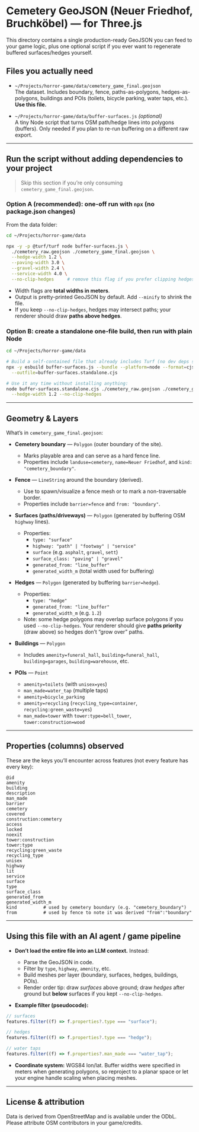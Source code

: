 # Cemetery GeoJSON (Neuer Friedhof, Bruchköbel) — for Three.js

This directory contains a single production-ready GeoJSON you can feed to your game logic, plus one optional script if you ever want to regenerate buffered surfaces/hedges yourself.

## Files you actually need

- `~/Projects/horror-game/data/cemetery_game_final.geojson`  
  The dataset. Includes boundary, fence, paths-as-polygons, hedges-as-polygons, buildings and POIs (toilets, bicycle parking, water taps, etc.). **Use this file.**

- `~/Projects/horror-game/data/buffer-surfaces.js` _(optional)_  
  A tiny Node script that turns OSM path/hedge lines into polygons (buffers). Only needed if you plan to re-run buffering on a different raw export.

---

## Run the script without adding dependencies to your project

> Skip this section if you’re only consuming `cemetery_game_final.geojson`.

### Option A (recommended): one-off run with `npx` (no package.json changes)

From the data folder:

```bash
cd ~/Projects/horror-game/data

npx -y -p @turf/turf node buffer-surfaces.js \
  ./cemetery_raw.geojson ./cemetery_game_final.geojson \
  --hedge-width 1.2 \
  --paving-width 3.0 \
  --gravel-width 2.4 \
  --service-width 4.0 \
  --no-clip-hedges     # remove this flag if you prefer clipping hedges to paths
```

- Width flags are **total widths in meters**.
- Output is pretty-printed GeoJSON by default. Add `--minify` to shrink the file.
- If you keep `--no-clip-hedges`, hedges may intersect paths; your renderer should draw **paths above hedges**.

### Option B: create a standalone one-file build, then run with plain Node

```bash
cd ~/Projects/horror-game/data

# Build a self-contained file that already includes Turf (no dev deps saved)
npx -y esbuild buffer-surfaces.js --bundle --platform=node --format=cjs \
  --outfile=buffer-surfaces.standalone.cjs

# Use it any time without installing anything:
node buffer-surfaces.standalone.cjs ./cemetery_raw.geojson ./cemetery_game_final.geojson \
  --hedge-width 1.2 --no-clip-hedges
```

---

## Geometry & Layers

What’s in `cemetery_game_final.geojson`:

- **Cemetery boundary** — `Polygon` (outer boundary of the site).

  - Marks playable area and can serve as a hard fence line.
  - Properties include `landuse=cemetery`, `name=Neuer Friedhof`, and `kind: "cemetery_boundary"`.

- **Fence** — `LineString` around the boundary (derived).

  - Use to spawn/visualize a fence mesh or to mark a non-traversable border.
  - Properties include `barrier=fence` and `from: "boundary"`.

- **Surfaces (paths/driveways)** — `Polygon` (generated by buffering OSM `highway` lines).

  - Properties:
    - `type: "surface"`
    - `highway: "path" | "footway" | "service"`
    - `surface` (e.g. `asphalt`, `gravel`, `sett`)
    - `surface_class: "paving" | "gravel"`
    - `generated_from: "line_buffer"`
    - `generated_width_m` (total width used for buffering)

- **Hedges** — `Polygon` (generated by buffering `barrier=hedge`).

  - Properties:
    - `type: "hedge"`
    - `generated_from: "line_buffer"`
    - `generated_width_m` (e.g. `1.2`)
  - Note: some hedge polygons may overlap surface polygons if you used `--no-clip-hedges`. Your renderer should give **paths priority** (draw above) so hedges don’t “grow over” paths.

- **Buildings** — `Polygon`

  - Includes `amenity=funeral_hall`, `building=funeral_hall`, `building=garages`, `building=warehouse`, etc.

- **POIs** — `Point`
  - `amenity=toilets` (with `unisex=yes`)
  - `man_made=water_tap` (multiple taps)
  - `amenity=bicycle_parking`
  - `amenity=recycling` (`recycling_type=container`, `recycling:green_waste=yes`)
  - `man_made=tower` with `tower:type=bell_tower`, `tower:construction=wood`

---

## Properties (columns) observed

These are the keys you’ll encounter across features (not every feature has every key):

```
@id
amenity
building
description
man_made
barrier
cemetery
covered
construction:cemetery
access
locked
noexit
tower:construction
tower:type
recycling:green_waste
recycling_type
unisex
highway
lit
service
surface
type
surface_class
generated_from
generated_width_m
kind          # used by cemetery boundary (e.g. "cemetery_boundary")
from          # used by fence to note it was derived "from":"boundary"
```

---

## Using this file with an AI agent / game pipeline

- **Don’t load the entire file into an LLM context.** Instead:

  - Parse the GeoJSON in code.
  - Filter by `type`, `highway`, `amenity`, etc.
  - Build meshes per layer (boundary, surfaces, hedges, buildings, POIs).
  - Render order tip: draw _surfaces_ above ground; draw _hedges_ after ground but **below** surfaces if you kept `--no-clip-hedges`.

- **Example filter (pseudocode):**

```js
// surfaces
features.filter((f) => f.properties?.type === "surface");

// hedges
features.filter((f) => f.properties?.type === "hedge");

// water taps
features.filter((f) => f.properties?.man_made === "water_tap");
```

- **Coordinate system:** WGS84 lon/lat. Buffer widths were specified in meters when generating polygons, so reproject to a planar space or let your engine handle scaling when placing meshes.

---

## License & attribution

Data is derived from OpenStreetMap and is available under the ODbL. Please attribute OSM contributors in your game/credits.
